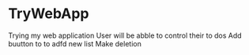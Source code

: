 # TryWebApp
Trying my web application
User will be abble to control their to dos
Add buutton to to adfd new list
Make deletion
